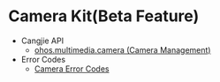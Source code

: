 # Camera Kit(Beta Feature)
- Cangjie API
    - [ohos.multimedia.camera (Camera Management)](./cj-apis-multimedia-camera.md)
- Error Codes
    - [Camera Error Codes](./cj-errorcode-multimedia-camera.md)